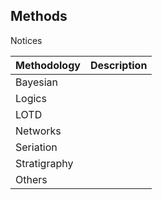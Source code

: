 ## Methods

Notices

| Methodology   | Description |
|---------------|-------------|
| Bayesian      |             |
| Logics        |             |
| LOTD          |             |
| Networks      |             |
| Seriation     |             |
| Stratigraphy  |             |
| Others        |             |
